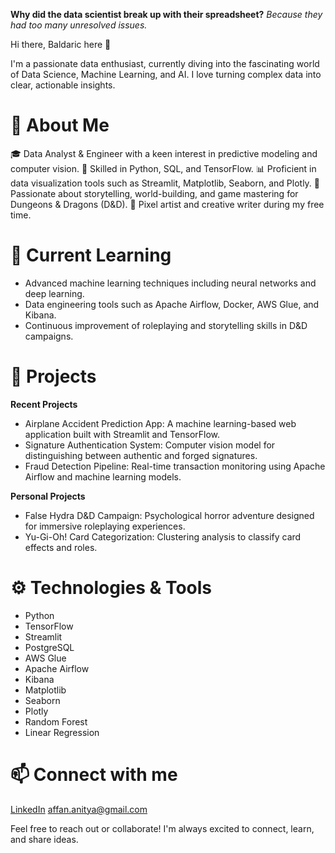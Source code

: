 **Why did the data scientist break up with their spreadsheet?**
*Because they had too many unresolved issues.*

Hi there, Baldaric here 👋

I'm a passionate data enthusiast, currently diving into the fascinating world of Data Science, Machine Learning, and AI. I love turning complex data into clear, actionable insights.

# 🌟 About Me
🎓 Data Analyst & Engineer with a keen interest in predictive modeling and computer vision.
🐍 Skilled in Python, SQL, and TensorFlow.
📊 Proficient in data visualization tools such as Streamlit, Matplotlib, Seaborn, and Plotly.
🎲 Passionate about storytelling, world-building, and game mastering for Dungeons & Dragons (D&D).
🎨 Pixel artist and creative writer during my free time.


# 🚀 Current Learning
 - Advanced machine learning techniques including neural networks and deep learning.
 - Data engineering tools such as Apache Airflow, Docker, AWS Glue, and Kibana.
 - Continuous improvement of roleplaying and storytelling skills in D&D campaigns.

# 💼 Projects

**Recent Projects**
 - Airplane Accident Prediction App: A machine learning-based web application built with Streamlit and TensorFlow.
 - Signature Authentication System: Computer vision model for distinguishing between authentic and forged signatures.
 - Fraud Detection Pipeline: Real-time transaction monitoring using Apache Airflow and machine learning models.

**Personal Projects**
 - False Hydra D&D Campaign: Psychological horror adventure designed for immersive roleplaying experiences.
 - Yu-Gi-Oh! Card Categorization: Clustering analysis to classify card effects and roles.

# ⚙️ Technologies & Tools
 - Python
 - TensorFlow
 - Streamlit
 - PostgreSQL
 - AWS Glue
 - Apache Airflow
 - Kibana
 - Matplotlib
 - Seaborn
 - Plotly
 - Random Forest
 - Linear Regression

# 📫 Connect with me

[LinkedIn](www.linkedin.com/in/affananitya)
affan.anitya@gmail.com

Feel free to reach out or collaborate! I'm always excited to connect, learn, and share ideas.

